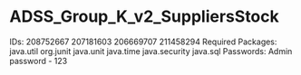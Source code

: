 # ADSS_Group_K_v2_SuppliersStock
IDs:
  208752667
  207181603
  206669707
  211458294
Required Packages:
  java.util
  org.junit
  java.unit
  java.time
  java.security
  java.sql
Passwords:
  Admin password - 123
